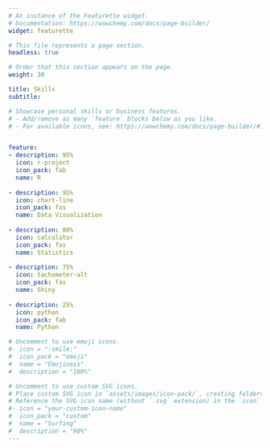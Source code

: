 ```yaml
---
# An instance of the Featurette widget.
# Documentation: https://wowchemy.com/docs/page-builder/
widget: featurette

# This file represents a page section.
headless: true

# Order that this section appears on the page.
weight: 30

title: Skills
subtitle:

# Showcase personal skills or business features.
# - Add/remove as many `feature` blocks below as you like.
# - For available icons, see: https://wowchemy.com/docs/page-builder/#icons


feature:
- description: 95%
  icon: r-project
  icon_pack: fab
  name: R
  
- description: 95%
  icon: chart-line
  icon_pack: fas
  name: Data Visualization
  
- description: 80%
  icon: calculator
  icon_pack: fas
  name: Statistics
  
- description: 75%
  icon: tachometer-alt
  icon_pack: fas
  name: Shiny 
  
- description: 25%
  icon: python
  icon_pack: fab
  name: Python

# Uncomment to use emoji icons.
#- icon = ":smile:"
#  icon_pack = "emoji"
#  name = "Emojiness"
#  description = "100%"  

# Uncomment to use custom SVG icons.
# Place custom SVG icon in `assets/images/icon-pack/`, creating folders if necessary.
# Reference the SVG icon name (without `.svg` extension) in the `icon` field.
#- icon = "your-custom-icon-name"
#  icon_pack = "custom"
#  name = "Surfing"
#  description = "90%"
---
```

